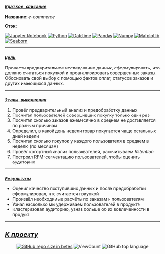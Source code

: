 <!--###### -
### [***`Coдержание`***](#-) :<br>

 - [***Краткое описание проекта***](#Краткое-описание-проекта)
 

 - [***Цель проекта***](#Цель-проекта)
 
  
 - [***Ключевые задачи***](#Ключевые-задачи)
 

 - [***Ссылка на проект***](https://github.com/IvanoVladimir/karpov_courses/blob/main/Interim_Project/E_com%20.ipynb 'Ссылка на проект')

----->
### [***`Краткое описание`***](#-)<br>


**Название:** *e-commerce*

**Стэк:**

[![Jupyter Notebook](https://img.shields.io/badge/Jupyter-424242?style=for-the-badge&logo=Jupyter&logoColor=BA7400)](https://jupyter.org/)
[![Python](https://img.shields.io/badge/python-1C648D?style=for-the-badge&logo=python&logoColor=ffdd54)](https://www.python.org/)
[![Datetime](https://img.shields.io/badge/Datetime-1C648D?logo=Datetime&logoColor=ffdd54&style=for-the-badge)](https://docs.python.org/3/library/datetime.html)
[![Pandas](https://img.shields.io/badge/pandas-%23150458.svg?style=for-the-badge&logo=pandas&logoColor=white)](https://pandas.pydata.org/)
[![Numpy](https://img.shields.io/badge/Numpy-00232B.svg?style=for-the-badge&logo=Numpy&logoColor=00A9D2)](https://numpy.org/)
[![Matplotlib](https://img.shields.io/badge/Matplotlib-00B1DC?logo=matplotlib&logoColor=white&style=for-the-badge)](https://matplotlib.org/)
[![Seaborn](https://img.shields.io/badge/Seaborn-0E174A?logo=seaborn&logoColor=white&style=for-the-badge)](https://seaborn.pydata.org/)


---

### [***`Цель`***](#-)<br>

Провести предварительное исследование данных, сформулировать, что должно считаться покупкой и проанализировать совершенные заказы. Обосновать свой выбор с помощью фактов оплат, статусов заказов и других имеющихся данных.
 
---

### [***`Этапы выполнения`***](#-)<br>

1. Провёл предварительный анализ и предобработку данных
2. Посчитал пользователей совершивших покупку только один раз
3. Посчитал сколько заказов ежемесячно в среднем не доставляется по разным причинам
4. Определил, в какой день недели товар покупается чаще остальных дней недели
5. Посчитал сколько покупок у каждого пользователя в среднем в неделю (по месяцам)
6. Провёл когортный анализ пользователей, рассчитываем *Retention*
7. Построил RFM-сегментацию пользователей, чтобы оценить аудиторию

---

### [***`Результаты`***](#-)<br>

* Оценил качество поступивших данных и после предобработки сформулировал, что считается покупкой
* Произвёл необходимые расчёты по заказам и пользователям
* Узнал насколько мы удерживаем пользователей в продукте
* Кластеризовал аудиторию, узнав больше об их вовлеченности в продукт

---

## [***К проекту***](https://github.com/IvanoVladimir/E-commerce/blob/main/E_com%20.ipynb 'Ссылка на проект') 
<!--## [***К содержанию ->***](#-)-->
<div id="badges" align="center">

<!-- [![GitHub last commit](https://img.shields.io/github/last-commit/IvanoVladimir/E-commerce.svg)](https://github.com/IvanoVladimir/E-commerce) 
[![GitHub commit activity the past week, 4 weeks, year](https://img.shields.io/github/commit-activity/y/IvanoVladimir/E-commerce.svg)](https://github.com/IvanoVladimir/E-commerce)--> 
[![GitHub repo size in bytes](https://img.shields.io/github/repo-size/IvanoVladimir/E-commerce.svg)](https://github.com/IvanoVladimir/E-commerce)
![ViewCount](https://views.whatilearened.today/views/github/IvanoVladimir/E-commerce.svg?cache=remove)
![GitHub top language](https://img.shields.io/github/languages/top/IvanoVladimir/E-commerce.svg?style=flat)

</div>
